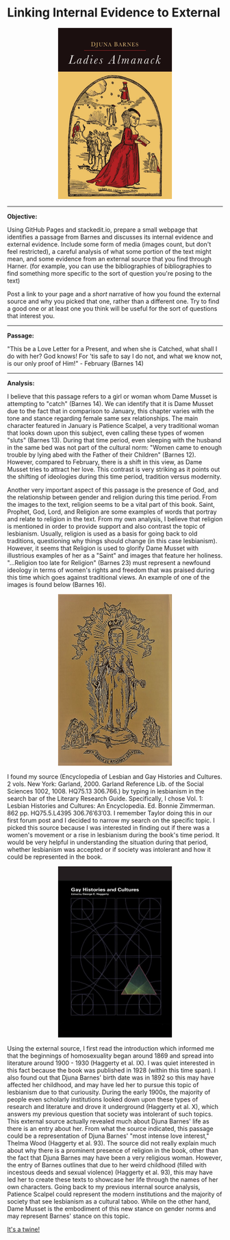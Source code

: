 **Linking Internal Evidence to External**
==============================

<p align="center">
<img src="Ladies Almanack Cover Page.jpg" alt="alt text" width="266" height="399.5">
</p>

---------------------------------------------------------------------------

**Objective:**

Using GitHub Pages and stackedit.io, prepare a small webpage that identifies a passage from Barnes and discusses its internal evidence and external evidence.  Include some form of media (images count, but don't feel restricted), a careful analysis of what some portion of the text might mean, and some evidence from an external source that you find through Harner.  (for example, you can use the bibliographies of bibliographies to find something more specific to the sort of question you're posing to the text)

Post a link to your page and a *short* narrative of how you found the external source and why you picked that one, rather than a different one.  Try to find a good one or at least one you think will be useful for the sort of questions that interest you.

-------------------------------------------------------------------------------

**Passage:**

"This be a Love Letter for a Present, and when she is Catched, what shall I do with her?  God knows!  For 'tis safe to say I do not, and what we know not, is our only proof of Him!" - February (Barnes 14)

-------------------------------------------------------------------------------

**Analysis:**

I believe that this passage refers to a girl or woman whom Dame Musset is attempting to "catch" (Barnes 14).  We can identify that it is Dame Musset due to the fact that in comparison to January, this chapter varies with the tone and stance regarding female same sex relationships.  The main character featured in January is Patience Scalpel, a very traditional woman that looks down upon this subject, even calling these types of women "sluts" (Barnes 13).  During that time period, even sleeping with the husband in the same bed was not part of the cultural norm: "Women came to enough trouble by lying abed with the Father of their Children" (Barnes 12). However, compared to February, there is a shift in this view, as Dame Musset tries to attract her love.  This contrast is very striking as it points out the shifting of ideologies during this time period, tradition versus modernity.  

Another very important aspect of this passage is the presence of God, and the relationship between gender and religion during this time period.  From the images to the text, religion seems to be a vital part of this book. Saint, Prophet, God, Lord, and Religion are some examples of words that portray and relate to religion in the text.  From my own analysis, I believe that religion is mentioned in order to provide support and also contrast the topic of lesbianism.  Usually, religion is used as a basis for going back to old traditions, questioning why things should change (in this case lesbianism).  However, it seems that Religion is used to glorify Dame Musset with illustrious examples of her as a "Saint" and images that feature her holiness.  "...Religion too late for Religion" (Barnes 23) must represent a newfound ideology in terms of women's rights and freedom that was praised during this time which goes against traditional views.  An example of one of the images is found below (Barnes 16).
 
<p align="center">
<img src="Saint Musset.jpg" alt="alt text" width="266" height="399.5">
</p>

I found my source (Encyclopedia of Lesbian and Gay Histories and Cultures. 2 vols. New York: Garland, 2000. Garland Reference Lib. of the Social Sciences 1002, 1008. HQ75.13 306.766.) by typing in lesbianism in the search bar of the Literary Research Guide.  Specifically, I chose Vol. 1: Lesbian Histories and Cultures: An Encyclopedia. Ed. Bonnie Zimmerman. 862 pp. HQ75.5.L4395 306.76′63′03.  I remember Taylor doing this in our first forum post and I decided to narrow my search on the specific topic.  I picked this source because I was interested in finding out if there was a women's movement or a rise in lesbianism during the book's time period.  It would be very helpful in understanding the situation during that period, whether lesbianism was accepted or if society was intolerant and how it could be represented in the book.   
  
<p align="center">
<img src="Encyclopedia of Lesbian and Gay Histories and Cultures.jpg" alt="alt text" width="266" height="399.5">
</p>

Using the external source, I first read the introduction which informed me that the beginnings of homosexuality began around 1869 and spread into literature around 1900 - 1930 (Haggerty et al. IX).  I was quiet interested in this fact because the book was published in 1928 (within this time span).  I also found out that Djuna Barnes' birth date was in 1892 so this may have affected her childhood, and may have led her to pursue this topic of lesbianism due to that curiousity.  During the early 1900s, the majority of people even scholarly institutions looked down upon these types of research and literature and drove it underground (Haggerty et al. X), which answers my previous question that society was intolerant of such topics.  This external source actually revealed much about Djuna Barnes' life as there is an entry about her.  From what the source indicated, this passage could be a representation of Djuna Barnes' "most intense love interest," Thelma Wood (Haggerty et al. 93).  The source did not really explain much about why there is a prominent presence of religion in the book, other than the fact that Djuna Barnes may have been a very religious woman.  However, the entry of Barnes outlines that due to her weird childhood (filled with incestous deeds and sexual violence) (Haggerty et al. 93), this may have led her to create these texts to showcase her life through the names of her own characters.  Going back to my previous internal source analysis, Patience Scalpel could represent the modern institutions and the majority of society that see lesbianism as a cultural taboo.  While on the other hand, Dame Musset is the embodiment of this new stance on gender norms and may represent Barnes' stance on this topic.

[It's a twine!](https://gwilly.github.io/Glos-sog-ra-phy/Demonstration.html)
